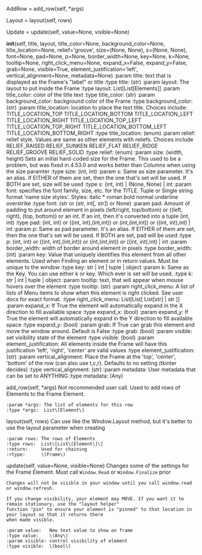AddRow = add_row\(self, *args\)

Layout = layout\(self, rows\)

Update = update\(self, value=None, visible=None\)

__init__\(self, title, layout, title_color=None, background_color=None, title_location=None, relief='groove', size=\(None, None\), s=\(None, None\), font=None, pad=None, p=None, border_width=None, key=None, k=None, tooltip=None, right_click_menu=None, expand_x=False, expand_y=False, grab=None, visible=True, element_justification='left', vertical_alignment=None, metadata=None\)
    :param title:                 text that is displayed as the Frame's "label" or title
    :type title:                  \(str\)
    :param layout:                The layout to put inside the Frame
    :type layout:                 List\[List\[Elements\]\]
    :param title_color:           color of the title text
    :type title_color:            \(str\)
    :param background_color:      background color of the Frame
    :type background_color:       \(str\)
    :param title_location:        location to place the text title.  Choices include: TITLE_LOCATION_TOP TITLE_LOCATION_BOTTOM TITLE_LOCATION_LEFT TITLE_LOCATION_RIGHT TITLE_LOCATION_TOP_LEFT TITLE_LOCATION_TOP_RIGHT TITLE_LOCATION_BOTTOM_LEFT TITLE_LOCATION_BOTTOM_RIGHT
    :type title_location:         \(enum\)
    :param relief:                relief style. Values are same as other elements with reliefs. Choices include RELIEF_RAISED RELIEF_SUNKEN RELIEF_FLAT RELIEF_RIDGE RELIEF_GROOVE RELIEF_SOLID
    :type relief:                 \(enum\)
    :param size:                  \(width, height\) Sets an initial hard-coded size for the Frame. This used to be a problem, but was fixed in 4.53.0 and works better than Columns when using the size paramter
    :type size:                   \(int, int\)
    :param s:                     Same as size parameter.  It's an alias. If EITHER of them are set, then the one that's set will be used. If BOTH are set, size will be used
    :type s:                      \(int, int\)  | \(None, None\) | int
    :param font:                  specifies the  font family, size, etc. for the TITLE. Tuple or Single string format 'name size styles'. Styles: italic * roman bold normal underline overstrike
    :type font:                   \(str or \(str, int\[, str\]\) or None\)
    :param pad:                   Amount of padding to put around element in pixels \(left/right, top/bottom\) or \(\(left, right\), \(top, bottom\)\) or an int. If an int, then it's converted into a tuple \(int, int\)
    :type pad:                    \(int, int\) or \(\(int, int\),\(int,int\)\) or \(int,\(int,int\)\) or  \(\(int, int\),int\) | int
    :param p:                     Same as pad parameter.  It's an alias. If EITHER of them are set, then the one that's set will be used. If BOTH are set, pad will be used
    :type p:                      \(int, int\) or \(\(int, int\),\(int,int\)\) or \(int,\(int,int\)\) or  \(\(int, int\),int\) | int
    :param border_width:          width of border around element in pixels
    :type border_width:           \(int\)
    :param key:                   Value that uniquely identifies this element from all other elements. Used when Finding an element or in return values. Must be unique to the window
    :type key:                    str | int | tuple | object
    :param k:                     Same as the Key. You can use either k or key. Which ever is set will be used.
    :type k:                      str | int | tuple | object
    :param tooltip:               text, that will appear when mouse hovers over the element
    :type tooltip:                \(str\)
    :param right_click_menu:      A list of lists of Menu items to show when this element is right clicked. See user docs for exact format.
    :type right_click_menu:       List\[List\[ List\[str\] | str \]\]
    :param expand_x:              If True the element will automatically expand in the X direction to fill available space
    :type expand_x:               \(bool\)
    :param expand_y:              If True the element will automatically expand in the Y direction to fill available space
    :type expand_y:               \(bool\)
    :param grab:                  If True can grab this element and move the window around. Default is False
    :type grab:                   \(bool\)
    :param visible:               set visibility state of the element
    :type visible:                \(bool\)
    :param element_justification: All elements inside the Frame will have this justification 'left', 'right', 'center' are valid values
    :type element_justification:  \(str\)
    :param vertical_alignment:    Place the Frame at the 'top', 'center', 'bottom' of the row \(can also use t,c,r\). Defaults to no setting \(tkinter decides\)
    :type vertical_alignment:     \(str\)
    :param metadata:              User metadata that can be set to ANYTHING
    :type metadata:               \(Any\)

add_row\(self, *args\)
    Not recommended user call.  Used to add rows of Elements to the Frame Element.

    :param *args: The list of elements for this row
    :type *args:  List\[Element\]

layout\(self, rows\)
    Can use like the Window.Layout method, but it's better to use the layout parameter when creating

    :param rows: The rows of Elements
    :type rows:  List\[List\[Element\]\]
    :return:     Used for chaining
    :rtype:      \(Frame\)

update\(self, value=None, visible=None\)
    Changes some of the settings for the Frame Element. Must call `Window.Read` or `Window.Finalize` prior

    Changes will not be visible in your window until you call window.read or window.refresh.

    If you change visibility, your element may MOVE. If you want it to remain stationary, use the "layout helper"
    function "pin" to ensure your element is "pinned" to that location in your layout so that it returns there
    when made visible.

    :param value:   New text value to show on frame
    :type value:    \(Any\)
    :param visible: control visibility of element
    :type visible:  \(bool\)
